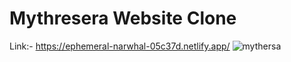 # Mythresera Website Clone

 Link:- https://ephemeral-narwhal-05c37d.netlify.app/
![mythersa](https://user-images.githubusercontent.com/31159055/191819713-8f88633a-e93f-4e72-8229-738b33281bc2.PNG)
